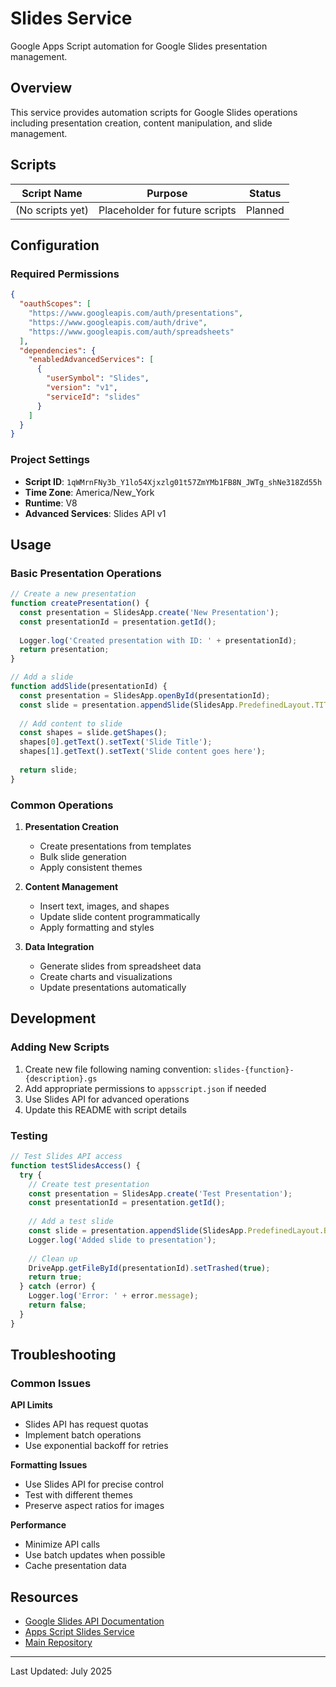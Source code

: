 # Slides Service

Google Apps Script automation for Google Slides presentation management.

## Overview

This service provides automation scripts for Google Slides operations including presentation creation, content manipulation, and slide management.

## Scripts

| Script Name | Purpose | Status |
|-------------|---------|--------|
| (No scripts yet) | Placeholder for future scripts | Planned |

## Configuration

### Required Permissions

```json
{
  "oauthScopes": [
    "https://www.googleapis.com/auth/presentations",
    "https://www.googleapis.com/auth/drive",
    "https://www.googleapis.com/auth/spreadsheets"
  ],
  "dependencies": {
    "enabledAdvancedServices": [
      {
        "userSymbol": "Slides",
        "version": "v1",
        "serviceId": "slides"
      }
    ]
  }
}
```

### Project Settings

- **Script ID**: `1qWMrnFNy3b_Y1lo54Xjxzlg01t57ZmYMb1FB8N_JWTg_shNe318Zd55h`
- **Time Zone**: America/New_York
- **Runtime**: V8
- **Advanced Services**: Slides API v1

## Usage

### Basic Presentation Operations

```javascript
// Create a new presentation
function createPresentation() {
  const presentation = SlidesApp.create('New Presentation');
  const presentationId = presentation.getId();
  
  Logger.log('Created presentation with ID: ' + presentationId);
  return presentation;
}

// Add a slide
function addSlide(presentationId) {
  const presentation = SlidesApp.openById(presentationId);
  const slide = presentation.appendSlide(SlidesApp.PredefinedLayout.TITLE_AND_BODY);
  
  // Add content to slide
  const shapes = slide.getShapes();
  shapes[0].getText().setText('Slide Title');
  shapes[1].getText().setText('Slide content goes here');
  
  return slide;
}
```

### Common Operations

1. **Presentation Creation**
   - Create presentations from templates
   - Bulk slide generation
   - Apply consistent themes

2. **Content Management**
   - Insert text, images, and shapes
   - Update slide content programmatically
   - Apply formatting and styles

3. **Data Integration**
   - Generate slides from spreadsheet data
   - Create charts and visualizations
   - Update presentations automatically

## Development

### Adding New Scripts

1. Create new file following naming convention: `slides-{function}-{description}.gs`
2. Add appropriate permissions to `appsscript.json` if needed
3. Use Slides API for advanced operations
4. Update this README with script details

### Testing

```javascript
// Test Slides API access
function testSlidesAccess() {
  try {
    // Create test presentation
    const presentation = SlidesApp.create('Test Presentation');
    const presentationId = presentation.getId();
    
    // Add a test slide
    const slide = presentation.appendSlide(SlidesApp.PredefinedLayout.BLANK);
    Logger.log('Added slide to presentation');
    
    // Clean up
    DriveApp.getFileById(presentationId).setTrashed(true);
    return true;
  } catch (error) {
    Logger.log('Error: ' + error.message);
    return false;
  }
}
```

## Troubleshooting

### Common Issues

**API Limits**
- Slides API has request quotas
- Implement batch operations
- Use exponential backoff for retries

**Formatting Issues**
- Use Slides API for precise control
- Test with different themes
- Preserve aspect ratios for images

**Performance**
- Minimize API calls
- Use batch updates when possible
- Cache presentation data

## Resources

- [Google Slides API Documentation](https://developers.google.com/slides)
- [Apps Script Slides Service](https://developers.google.com/apps-script/reference/slides)
- [Main Repository](https://github.com/klappe-pm/Another-Google-Automation-Repo)

---

Last Updated: July 2025